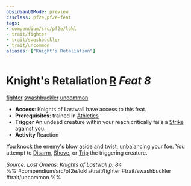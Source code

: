 ```yaml
---
obsidianUIMode: preview
cssclass: pf2e,pf2e-feat
tags:
- compendium/src/pf2e/lokl
- trait/fighter
- trait/swashbuckler
- trait/uncommon
aliases: ["Knight's Retaliation"]
---
```

# Knight's Retaliation  [R](/rules/core-rulebook/chapter-9-playing-the-game.md#Actions "Reaction") *Feat 8*  
[fighter](/rules/traits/fighter.md)  [swashbuckler](/rules/traits/swashbuckler-apg.md)  [uncommon](/rules/traits/uncommon.md)  

- **Access**: Knights of Lastwall have access to this feat.
- **Prerequisites**: trained in [Athletics](/compendium/skills.md#Athletics)
- **Trigger** An undead creature within your reach critically fails a [Strike](/rules/actions/strike.md) against you.
- **Activity** Reaction

You knock the enemy's blow aside and twist, unbalancing your foe. You attempt to [Disarm](/rules/actions/disarm.md), [Shove](/rules/actions/shove.md), or [Trip](/rules/actions/trip.md) the triggering creature.

*Source: Lost Omens: Knights of Lastwall p. 84*  
%% #compendium/src/pf2e/lokl #trait/fighter #trait/swashbuckler #trait/uncommon %%